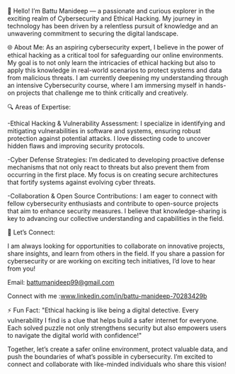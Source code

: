 👋 Hello! I’m Battu Manideep — a passionate and curious explorer in the exciting realm of Cybersecurity and Ethical Hacking. My journey in technology has been driven by a relentless pursuit of knowledge and an unwavering commitment to securing the digital landscape.

🌐 About Me:
As an aspiring cybersecurity expert, I believe in the power of ethical hacking as a critical tool for safeguarding our online environments. My goal is to not only learn the intricacies of ethical hacking but also to apply this knowledge in real-world scenarios to protect systems and data from malicious threats. I am currently deepening my understanding through an intensive Cybersecurity course, where I am immersing myself in hands-on projects that challenge me to think critically and creatively.

🔍 Areas of Expertise:

-Ethical Hacking & Vulnerability Assessment: I specialize in identifying and mitigating vulnerabilities in software and systems, ensuring robust protection against potential attacks. I love dissecting code to uncover hidden flaws and improving security protocols.

-Cyber Defense Strategies: I’m dedicated to developing proactive defense mechanisms that not only react to threats but also prevent them from occurring in the first place. My focus is on creating secure architectures that fortify systems against evolving cyber threats.

-Collaboration & Open Source Contributions: I am eager to connect with fellow cybersecurity enthusiasts and contribute to open-source projects that aim to enhance security measures. I believe that knowledge-sharing is key to advancing our collective understanding and capabilities in the field.

💬 Let’s Connect:

I am always looking for opportunities to collaborate on innovative projects, share insights, and learn from others in the field. If you share a passion for cybersecurity or are working on exciting tech initiatives, I’d love to hear from you!

Email: battumanideep99@gmail.com

Connect with me :www.linkedin.com/in/battu-manideep-70283429b

⚡ Fun Fact: "Ethical hacking is like being a digital detective. Every vulnerability I find is a clue that helps build a safer internet for everyone. Each solved puzzle not only strengthens security but also empowers users to navigate the digital world with confidence!"

Together, let’s create a safer online environment, protect valuable data, and push the boundaries of what’s possible in cybersecurity. I’m excited to connect and collaborate with like-minded individuals who share this vision!

